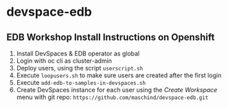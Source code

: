 # devspace-edb

## EDB Workshop Install Instructions on Openshift 

1. Install DevSpaces & EDB operator as global
2. Login with oc cli as cluster-admin
3. Deploy users, using the script ```userscript.sh```
4. Execute ```loopusers.sh``` to make sure users are created after the first login 
5. Execute ```add-edb-to-samples-in-devspaces.sh```
6. Create DevSpaces instance for each user using the *Create Workspace* menu with git repo: ```https://github.com/maschind/devspace-edb.git```




